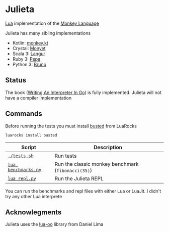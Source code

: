 # Julieta

[Lua](https://www.lua.org/) implementation of the [Monkey Language](https://monkeylang.org/)

Julieta has many sibling implementations

* Kotlin: [monkey.kt](https://github.com/MarioAriasC/monkey.kt)
* Crystal: [Monyet](https://github.com/MarioAriasC/monyet)
* Scala 3: [Langur](https://github.com/MarioAriasC/langur)
* Ruby 3: [Pepa](https://github.com/MarioAriasC/pepa)
* Python 3: [Bruno](https://github.com/MarioAriasC/bruno)

## Status

The book ([Writing An Interpreter In Go](https://interpreterbook.com/)) is fully implemented. Julieta will not have a
compiler implementation

## Commands

Before running the tests you must install [busted](olivinelabs.com/busted/) from LuaRocks

```shell
luarocks install busted
```

| Script                               | Description                                        |
|--------------------------------------|----------------------------------------------------|
| [`./tests.sh`](tests.sh)             | Run tests                                          |
| [`lua benchmarks.py`](benchmarks.py) | Run the classic monkey benchmark (`fibonacci(35)`) |
| [`lua repl.py`](repl.py)             | Run the Julieta REPL                               |

You can run the benchmarks and repl files with either Lua or LuaJit. I didn't try any other Lua interprete

## Acknowlegments 

Julieta uses the [lua-oo](https://github.com/limadm/lua-oo) library from Daniel Lima 
